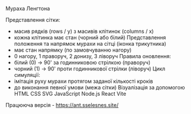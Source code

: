 Мураха Ленгтона

Представлення сітки:

- масив рядків (rows / y) з масивів клітинок (columns / x)
- кожна клітинка має стан (чорний або білий)
  Представлення положення та напрямок мурахи на сітці (іконка трикутника)
- має стан напрямку (по замовчуванню нагору)
- 0 нагору, 1 праворуч, 2 донизу, 3 ліворуч
  Правила оновлення:
- білий (0) -> 90' за годинниковою стрілкою (праворуч)
- чорний (1) -> 90' проти годинникової стрілки (ліворуч)
  Цикл симуляції:
- імітація руху мурахи протягом заданої кількості кроків
- до виконання певної умови (межа сітки)
  Візуалізація за допомогою HTML CSS SVG JavaScript Node.js React Vite

Працююча версія - https://ant.sselesnes.site/
